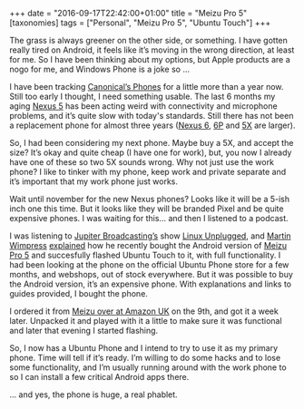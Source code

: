 +++
date = "2016-09-17T22:42:00+01:00"
title = "Meizu Pro 5"
[taxonomies]
tags = ["Personal", "Meizu Pro 5", "Ubuntu Touch"]
+++

The grass is always greener on the other side, or something. I have gotten really tired on Android, it feels like it’s moving in the wrong direction, at least for me. So I have been thinking about my options, but Apple products are a nogo for me, and Windows Phone is a joke so ...

I have been tracking [Canonical’s Phones][1] for a little more than a year now. Still too early I thought, I need something usable. The last 6 months my aging [Nexus 5][2] has been acting weird with connectivity and microphone problems, and it’s quite slow with today's standards. Still there has not been a replacement phone for almost three years ([Nexus 6][3], [6P][4] and [5X][5] are larger).

So, I had been considering my next phone. Maybe buy a 5X, and accept the size? It’s okay and quite cheap (I have one for work), but, you now I already have one of these so two 5X sounds wrong. Why not just use the work phone? I like to tinker with my phone, keep work and private separate and it’s important that my work phone just works.

Wait until november for the new Nexus phones? Looks like it will be a 5-ish inch one this time. But it looks like they will be branded Pixel and be quite expensive phones. I was waiting for this… and then I listened to a podcast.

I was listening to [Jupiter Broadcasting’s][6] show [Linux Unplugged][7], and [Martin Wimpress][10] [explained][8] how he recently bought the Android version of [Meizu Pro 5][11] and succesfully flashed Ubuntu Touch to it, with full functionality. I had been looking at the phone on the official Ubuntu Phone store for a few months, and webshops, out of stock everywhere. But it was possible to buy the Android version, it’s an expensive phone. With explanations and links to guides provided, I bought the phone.

I ordered it from [Meizu over at Amazon UK][9] on the 9th, and got it a week later. Unpacked it and played with it a little to make sure it was functional and later that evening I started flashing.

So, I now has a Ubuntu Phone and I intend to try to use it as my primary phone. Time will tell if it’s ready. I’m willing to do some hacks and to lose some functionality, and I’m usually running around with the work phone to so I can install a few critical Android apps there.

... and yes, the phone is huge, a real phablet.

[1]: https://web.archive.org/web/20160916092916/http://www.ubuntu.com/phone
[2]: https://en.wikipedia.org/wiki/Nexus_5
[3]: https://en.wikipedia.org/wiki/Nexus_6
[4]: https://en.wikipedia.org/wiki/Nexus_6P
[5]: https://en.wikipedia.org/wiki/Nexus_5X
[6]: http://www.jupiterbroadcasting.com
[7]: https://web.archive.org/web/20160925170043/http://www.jupiterbroadcasting.com:80/show/linuxun
[8]: https://web.archive.org/web/20160906072208/http://www.jupiterbroadcasting.com/102656/binary-decisions-lup-160/
[9]: https://www.amazon.co.uk/Meizu/b/?ie=UTF8&node=1746105031&field-lbr_brands_browse-bin=Meizu
[10]: https://web.archive.org/web/20161230093044/https://flexion.org/pages/about/
[11]: https://en.wikipedia.org/wiki/Meizu_Pro_5
